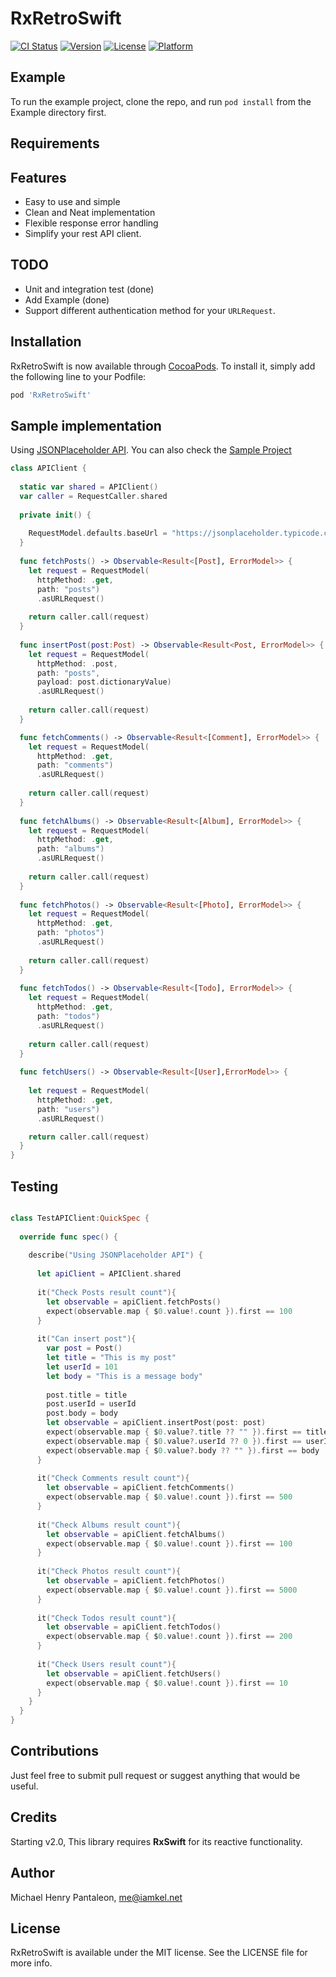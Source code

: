 # RxRetroSwift

[![CI Status](https://travis-ci.org/michaelhenry/RxRetroSwift.svg?style=flat)](https://travis-ci.org/michaelhenry/RxRetroSwift)
[![Version](https://img.shields.io/cocoapods/v/RxRetroSwift.svg?style=flat)](http://cocoapods.org/pods/RxRetroSwift)
[![License](https://img.shields.io/cocoapods/l/RxRetroSwift.svg?style=flat)](http://cocoapods.org/pods/RxRetroSwift)
[![Platform](https://img.shields.io/cocoapods/p/RxRetroSwift.svg?style=flat)](http://cocoapods.org/pods/RxRetroSwift)

## Example

To run the example project, clone the repo, and run `pod install` from the Example directory first.


## Requirements


## Features
- Easy to use and simple
- Clean and Neat implementation
- Flexible response error handling
- Simplify your rest API client.


## TODO
- Unit and integration test (done)
- Add Example (done)
- Support different authentication method for your `URLRequest`.


## Installation

RxRetroSwift is now available through [CocoaPods](http://cocoapods.org). To install
it, simply add the following line to your Podfile:


```ruby
pod 'RxRetroSwift'
```

## Sample implementation

Using [JSONPlaceholder API](https://jsonplaceholder.typicode.com).
You can also check the [Sample Project](Example/)

```swift
class APIClient {
 
  static var shared = APIClient()
  var caller = RequestCaller.shared
  
  private init() {
    
    RequestModel.defaults.baseUrl = "https://jsonplaceholder.typicode.com"
  }
  
  func fetchPosts() -> Observable<Result<[Post], ErrorModel>> {
    let request = RequestModel(
      httpMethod: .get,
      path: "posts")
      .asURLRequest()
    
    return caller.call(request)
  }
  
  func insertPost(post:Post) -> Observable<Result<Post, ErrorModel>> {
    let request = RequestModel(
      httpMethod: .post,
      path: "posts",
      payload: post.dictionaryValue)
      .asURLRequest()
    
    return caller.call(request)
  }

  func fetchComments() -> Observable<Result<[Comment], ErrorModel>> {
    let request = RequestModel(
      httpMethod: .get,
      path: "comments")
      .asURLRequest()
    
    return caller.call(request)
  }
  
  func fetchAlbums() -> Observable<Result<[Album], ErrorModel>> {
    let request = RequestModel(
      httpMethod: .get,
      path: "albums")
      .asURLRequest()
    
    return caller.call(request)
  }
  
  func fetchPhotos() -> Observable<Result<[Photo], ErrorModel>> {
    let request = RequestModel(
      httpMethod: .get,
      path: "photos")
      .asURLRequest()
    
    return caller.call(request)
  }
  
  func fetchTodos() -> Observable<Result<[Todo], ErrorModel>> {
    let request = RequestModel(
      httpMethod: .get,
      path: "todos")
      .asURLRequest()
    
    return caller.call(request)
  }
  
  func fetchUsers() -> Observable<Result<[User],ErrorModel>> {
    
    let request = RequestModel(
      httpMethod: .get,
      path: "users")
      .asURLRequest()

    return caller.call(request)
  }
}
```


## Testing


```swift

class TestAPIClient:QuickSpec {
  
  override func spec() {
    
    describe("Using JSONPlaceholder API") {
      
      let apiClient = APIClient.shared
      
      it("Check Posts result count"){
        let observable = apiClient.fetchPosts()
        expect(observable.map { $0.value!.count }).first == 100
      }
      
      it("Can insert post"){
        var post = Post()
        let title = "This is my post"
        let userId = 101
        let body = "This is a message body"
        
        post.title = title
        post.userId = userId
        post.body = body
        let observable = apiClient.insertPost(post: post)
        expect(observable.map { $0.value?.title ?? "" }).first == title
        expect(observable.map { $0.value?.userId ?? 0 }).first == userId
        expect(observable.map { $0.value?.body ?? "" }).first == body
      }
      
      it("Check Comments result count"){
        let observable = apiClient.fetchComments()
        expect(observable.map { $0.value!.count }).first == 500
      }
      
      it("Check Albums result count"){
        let observable = apiClient.fetchAlbums()
        expect(observable.map { $0.value!.count }).first == 100
      }
      
      it("Check Photos result count"){
        let observable = apiClient.fetchPhotos()
        expect(observable.map { $0.value!.count }).first == 5000
      }
      
      it("Check Todos result count"){
        let observable = apiClient.fetchTodos()
        expect(observable.map { $0.value!.count }).first == 200
      }
      
      it("Check Users result count"){
        let observable = apiClient.fetchUsers()
        expect(observable.map { $0.value!.count }).first == 10
      }
    }
  }
}
```


## Contributions

Just feel free to submit pull request or suggest anything that would be useful.


## Credits

Starting v2.0, This library requires **RxSwift** for its reactive functionality.


## Author

Michael Henry Pantaleon, me@iamkel.net

## License

RxRetroSwift is available under the MIT license. See the LICENSE file for more info.




